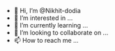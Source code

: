 - 👋 Hi, I’m @Nikhit-dodia
- 👀 I’m interested in ...
- 🌱 I’m currently learning ...
- 💞️ I’m looking to collaborate on ...
- 📫 How to reach me ...

<!---
Nikhit-dodia/Nikhit-dodia is a ✨ special ✨ repository because its `README.md` (this file) appears on your GitHub profile.
You can click the Preview link to take a look at your changes.
--->
